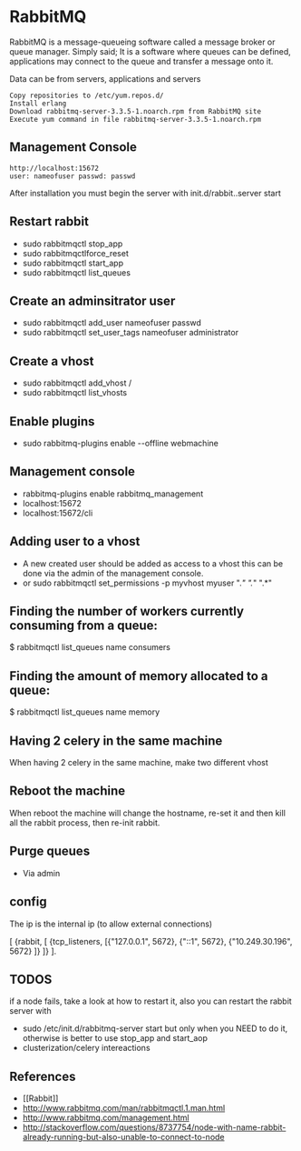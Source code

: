# RabbitMQ

RabbitMQ is a message-queueing software called a message broker or queue manager. Simply said; It is a software where queues can be defined, applications may connect to the queue and transfer a message onto it. 

Data can be from servers, applications and servers 

    Copy repositories to /etc/yum.repos.d/
    Install erlang
    Download rabbitmq-server-3.3.5-1.noarch.rpm from RabbitMQ site
    Execute yum command in file rabbitmq-server-3.3.5-1.noarch.rpm

## Management Console

    http://localhost:15672
    user: nameofuser passwd: passwd


After installation you must begin the server with init.d/rabbit..server start

## Restart rabbit

* sudo rabbitmqctl stop_app
* sudo rabbitmqctlforce_reset
* sudo rabbitmqctl start_app
* sudo rabbitmqctl list_queues

## Create an adminsitrator user

* sudo rabbitmqctl add_user nameofuser passwd
* sudo rabbitmqctl set_user_tags nameofuser  administrator

## Create a vhost
* sudo rabbitmqctl add_vhost /
* sudo rabbitmqctl list_vhosts

## Enable plugins

* sudo rabbitmq-plugins enable --offline  webmachine

## Management console
* rabbitmq-plugins enable rabbitmq_management
* localhost:15672
* localhost:15672/cli

## Adding user to a vhost
* A new created user should be added as access to a vhost this can be done via the admin
of the management console.
* or  sudo rabbitmqctl set_permissions -p myvhost myuser  ".*" ".*" ".*"

## Finding the number of workers currently consuming from a queue:

$ rabbitmqctl list_queues name consumers

## Finding the amount of memory allocated to a queue:

$ rabbitmqctl list_queues name memory

## Having 2 celery in the same machine

When having 2 celery in the same machine, make two different vhost

## Reboot the machine

When reboot the machine will change the hostname, re-set it and then kill all the rabbit process, then re-init rabbit.

## Purge queues

* Via admin

## config
The ip is the internal ip (to allow external connections)

[
  {rabbit, [
    {tcp_listeners, [{"127.0.0.1", 5672},
                     {"::1",       5672},
                     {"10.249.30.196",   5672}
]}
  ]}
].


## TODOS
if a node fails, take a look at how to restart it, also you can restart the rabbit server with
* sudo /etc/init.d/rabbitmq-server start  but only when you NEED to do it, otherwise is better to use stop_app and start_aop
* clusterization/celery intereactions


## References

* [[Rabbit]]
* http://www.rabbitmq.com/man/rabbitmqctl.1.man.html
* http://www.rabbitmq.com/management.html
* http://stackoverflow.com/questions/8737754/node-with-name-rabbit-already-running-but-also-unable-to-connect-to-node
